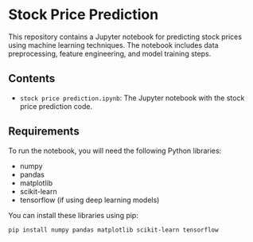 # Stock Price Prediction

This repository contains a Jupyter notebook for predicting stock prices using machine learning techniques. The notebook includes data preprocessing, feature engineering, and model training steps.

## Contents

- `stock price prediction.ipynb`: The Jupyter notebook with the stock price prediction code.

## Requirements

To run the notebook, you will need the following Python libraries:
- numpy
- pandas
- matplotlib
- scikit-learn
- tensorflow (if using deep learning models)

You can install these libraries using pip:
```sh
pip install numpy pandas matplotlib scikit-learn tensorflow

